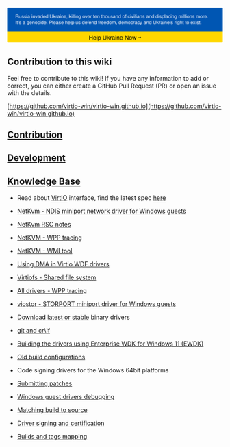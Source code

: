 [![Stand With Ukraine](https://raw.githubusercontent.com/vshymanskyy/StandWithUkraine/main/banner2-direct.svg)](https://savelife.in.ua/en/)

## Contribution to this wiki

Feel free to contribute to this wiki! If you have any information to add or correct, you can either create a GitHub Pull Request (PR) or open an issue with the details.

[https://github.com/virtio-win/virtio-win.github.io](https://github.com/virtio-win/virtio-win.github.io)

## [Contribution](https://virtio-win.github.io/Contribution)

## [Development](https://virtio-win.github.io/Development)

## [Knowledge Base](https://virtio-win.github.io/Knowledge-Base)

* Read about [VirtIO](https://github.com/rustyrussell/virtio-spec) interface, find the latest spec [here](https://docs.oasis-open.org/virtio/virtio/v1.3/virtio-v1.3.html)

* [NetKvm - NDIS miniport network driver for Windows guests](http://www.linux-kvm.org/page/WindowsGuestDrivers/kvmnet)

* [NetKvm RSC notes](https://virtio-win.github.io/Knowledge-Base/netkvm-RSC-(receive-segment-coalescing)-feature)

* [NetKVM - WPP tracing](https://github.com/virtio-win/kvm-guest-drivers-windows/blob/master/NetKVM/Documentation/Tracing.md)

* [NetKVM - WMI tool](https://virtio-win.github.io/Knowledge-Base/NetKVM-WMI-interface-(netkvm-wmi.cmd))

* [Using DMA in Virtio WDF drivers](https://virtio-win.github.io/Development/Using-DMA-in-Virtio-Wdf-drivers)

* [Virtiofs - Shared file system](https://virtio-win.github.io/Knowledge-Base/Virtiofs:-Shared-file-system)

* [All drivers - WPP tracing](https://github.com/virtio-win/kvm-guest-drivers-windows/blob/master/Documentation/Tracing.md)

* [viostor - STORPORT miniport driver for Windows guests](http://www.linux-kvm.org/page/WindowsGuestDrivers/viostor)

* [Download latest or stable](https://docs.fedoraproject.org/en-US/quick-docs/creating-windows-virtual-machines-using-virtio-drivers/index.html) binary drivers

* [git and cr\lf](https://virtio-win.github.io/Development/git-and-cr%5Clf)

* [Building the drivers using Enterprise WDK for Windows 11 (EWDK)](https://virtio-win.github.io/Development/Building-the-drivers-using-Windows-11-24H2-EWDK)

* [Old build configurations](https://virtio-win.github.io/Development/Old-build-configurations)

* Code signing drivers for the Windows 64bit platforms

* [Submitting patches](https://virtio-win.github.io/Contribution/Submitting-patches)

* [Windows guest drivers debugging](http://www.slideshare.net/YanVugenfirer/windows-guestdebugging-kvmforum2012)

* [Matching build to source](https://virtio-win.github.io/Knowledge-Base/Matching-build-to-source)

* [Driver signing and certification](https://virtio-win.github.io/Development/Driver-signing-and-certification)

* [Builds and tags mapping](https://virtio-win.github.io/Knowledge-Base/Builds-and-tags-mapping)
